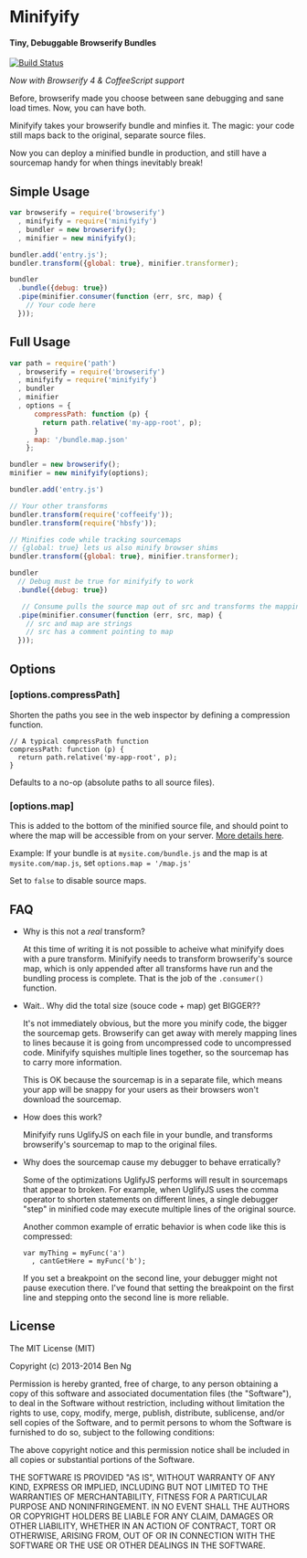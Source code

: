 Minifyify
=========
#### Tiny, Debuggable Browserify Bundles

[![Build Status](https://travis-ci.org/ben-ng/minifyify.png?branch=master)](https://travis-ci.org/ben-ng/minifyify)

*Now with Browserify 4 & CoffeeScript support*

Before, browserify made you choose between sane debugging and sane load times. Now, you can have both.

Minifyify takes your browserify bundle and minfies it. The magic: your code still maps back to the original, separate source files.

Now you can deploy a minified bundle in production, and still have a sourcemap handy for when things inevitably break!

## Simple Usage

```js
var browserify = require('browserify')
  , minifyify = require('minifyify')
  , bundler = new browserify();
  , minifier = new minifyify();

bundler.add('entry.js');
bundler.transform({global: true}, minifier.transformer);

bundler
  .bundle({debug: true})
  .pipe(minifier.consumer(function (err, src, map) {
    // Your code here
  }));
```

## Full Usage

```js
var path = require('path')
  , browserify = require('browserify')
  , minifyify = require('minifyify')
  , bundler
  , minifier
  , options = {
      compressPath: function (p) {
        return path.relative('my-app-root', p);
      }
    , map: '/bundle.map.json'
    };

bundler = new browserify();
minifier = new minifyify(options);

bundler.add('entry.js')

// Your other transforms
bundler.transform(require('coffeeify'));
bundler.transform(require('hbsfy'));

// Minifies code while tracking sourcemaps
// {global: true} lets us also minify browser shims
bundler.transform({global: true}, minifier.transformer);

bundler
  // Debug must be true for minifyify to work
  .bundle({debug: true})

   // Consume pulls the source map out of src and transforms the mappings
  .pipe(minifier.consumer(function (err, src, map) {
    // src and map are strings
    // src has a comment pointing to map
  }));
```

## Options

### [options.compressPath]

Shorten the paths you see in the web inspector by defining a compression function.

```
// A typical compressPath function
compressPath: function (p) {
  return path.relative('my-app-root', p);
}
```

Defaults to a no-op (absolute paths to all source files).

### [options.map]

This is added to the bottom of the minified source file, and should point to where the map will be accessible from on your server. [More details here](http://www.html5rocks.com/en/tutorials/developertools/sourcemaps/#toc-howwork).

Example: If your bundle is at `mysite.com/bundle.js` and the map is at `mysite.com/map.js`, set `options.map = '/map.js'`

Set to `false` to disable source maps.

## FAQ

 * Why is this not a *real* transform?

   At this time of writing it is not possible to acheive what minifyify does with a pure transform. Minifyify needs to transform browserify's source map, which is only appended after all transforms have run and the bundling process is complete. That is the job of the `.consumer()` function.

 * Wait.. Why did the total size (souce code + map) get BIGGER??

   It's not immediately obvious, but the more you minify code, the bigger the sourcemap gets. Browserify can get away with merely mapping lines to lines because it is going from uncompressed code to uncompressed code. Minifyify squishes multiple lines together, so the sourcemap has to carry more information.

   This is OK because the sourcemap is in a separate file, which means your app will be snappy for your users as their browsers won't download the sourcemap.

 * How does this work?

   Minifyify runs UglifyJS on each file in your bundle, and transforms browserify's sourcemap to map to the original files.

 * Why does the sourcemap cause my debugger to behave erratically?

   Some of the optimizations UglifyJS performs will result in sourcemaps that appear to broken. For example, when UglifyJS uses the comma operator to shorten statements on different lines, a single debugger "step" in minified code may execute multiple lines of the original source.

   Another common example of erratic behavior is when code like this is compressed:

   ```
   var myThing = myFunc('a')
     , cantGetHere = myFunc('b');
   ```

   If you set a breakpoint on the second line, your debugger might not pause execution there. I've found that setting the breakpoint on the first line and stepping onto the second line is more reliable.

## License

The MIT License (MIT)

Copyright (c) 2013-2014 Ben Ng

Permission is hereby granted, free of charge, to any person obtaining a copy
of this software and associated documentation files (the "Software"), to deal
in the Software without restriction, including without limitation the rights
to use, copy, modify, merge, publish, distribute, sublicense, and/or sell
copies of the Software, and to permit persons to whom the Software is
furnished to do so, subject to the following conditions:

The above copyright notice and this permission notice shall be included in
all copies or substantial portions of the Software.

THE SOFTWARE IS PROVIDED "AS IS", WITHOUT WARRANTY OF ANY KIND, EXPRESS OR
IMPLIED, INCLUDING BUT NOT LIMITED TO THE WARRANTIES OF MERCHANTABILITY,
FITNESS FOR A PARTICULAR PURPOSE AND NONINFRINGEMENT. IN NO EVENT SHALL THE
AUTHORS OR COPYRIGHT HOLDERS BE LIABLE FOR ANY CLAIM, DAMAGES OR OTHER
LIABILITY, WHETHER IN AN ACTION OF CONTRACT, TORT OR OTHERWISE, ARISING FROM,
OUT OF OR IN CONNECTION WITH THE SOFTWARE OR THE USE OR OTHER DEALINGS IN
THE SOFTWARE.
